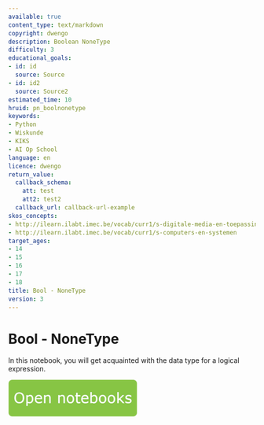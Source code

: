 ```yaml
---
available: true
content_type: text/markdown
copyright: dwengo
description: Boolean NoneType
difficulty: 3
educational_goals:
- id: id
  source: Source
- id: id2
  source: Source2
estimated_time: 10
hruid: pn_boolnonetype
keywords:
- Python
- Wiskunde
- KIKS
- AI Op School
language: en
licence: dwengo
return_value:
  callback_schema:
    att: test
    att2: test2
  callback_url: callback-url-example
skos_concepts:
- http://ilearn.ilabt.imec.be/vocab/curr1/s-digitale-media-en-toepassingen
- http://ilearn.ilabt.imec.be/vocab/curr1/s-computers-en-systemen
target_ages:
- 14
- 15
- 16
- 17
- 18
title: Bool - NoneType
version: 3
---
```

# Bool - NoneType
In this notebook, you will get acquainted with the data type for a logical expression.

[![](embed/Knop.png "Button")](https://kiks.ilabt.imec.be/hub/tmplogin?id=1014_en "Notebooks Computing")
